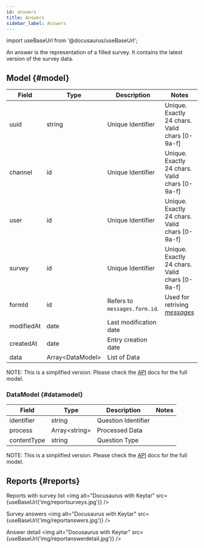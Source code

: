 ```yaml
---
id: answers
title: Answers
sidebar_label: Answers
---
```

import useBaseUrl from '@docusaurus/useBaseUrl'; 

An answer is the representation of a filled survey.
It contains the latest version of the survey data.

## Model {#model}

| Field | Type | Description | Notes |
| ----  | ---- | ----------- | ----  |
| uuid   | string   | Unique Identifier   | Unique. Exactly 24 chars. Valid chars [0-9a-f] |
| channel  | id | Unique Identifier   | Unique. Exactly 24 chars. Valid chars [0-9a-f] |
| user | id | Unique Identifier   | Unique. Exactly 24 chars. Valid chars [0-9a-f] |
| survey | id | Unique Identifier   | Unique. Exactly 24 chars. Valid chars [0-9a-f] |
| formId | id | Refers to `messages.form.id`. | Used for retriving [_messages_](/docs/documentation/api/communication/messages) |
| modifiedAt | date | Last modification date
| createdAt | date | Entry creation date
| data | Array<DataModel\> | List of Data
NOTE: This is a simplified version. Please check the [API](https://api.cotalker.com) docs for the full model.

### DataModel {#datamodel}
 | Field | Type | Description | Notes |
 | ----  | ---- | ----------- | ----  |
 | identifier   | string   | Question Identifier | 
 | process | Array<string\> | Processed Data |
 | contentType | string | Question Type
NOTE: This is a simplified version. Please check the [API](https://api.cotalker.com) docs for the full model.

## Reports {#reports}

Reports with survey list
<img alt="Docusaurus with Keytar" src={useBaseUrl('img/reportsurveys.jpg')} />

Survey answers
<img alt="Docusaurus with Keytar" src={useBaseUrl('img/reportanswers.jpg')} />

Answer detail
<img alt="Docusaurus with Keytar" src={useBaseUrl('img/reportanswerdetail.jpg')} />

